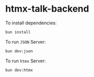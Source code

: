 # htmx-talk-backend

To install dependencies:

```bash
bun install
```

To run `JSON` Server:

```bash
bun dev:json
```

To run `htmx` Server:

```bash
bun dev:htmx
```
